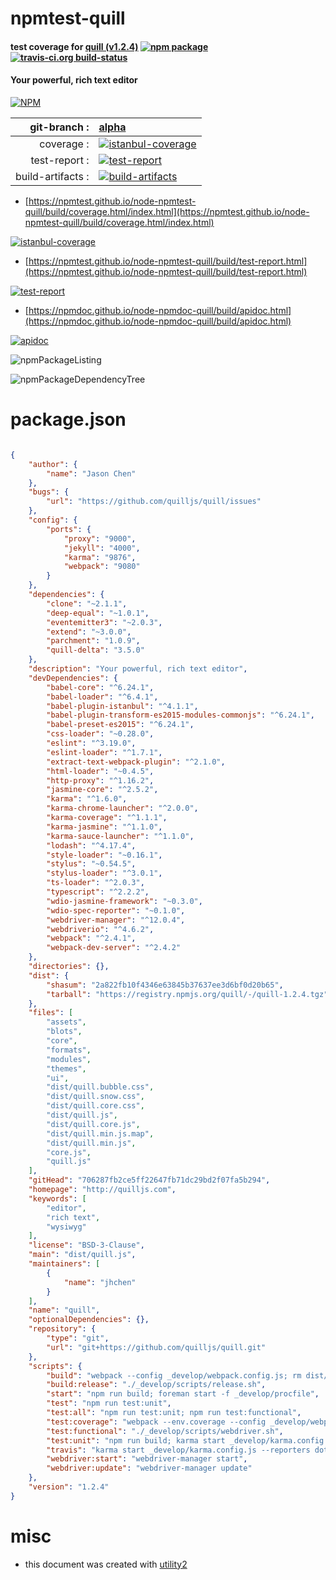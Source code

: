 # npmtest-quill

#### test coverage for  [quill (v1.2.4)](http://quilljs.com)  [![npm package](https://img.shields.io/npm/v/npmtest-quill.svg?style=flat-square)](https://www.npmjs.org/package/npmtest-quill) [![travis-ci.org build-status](https://api.travis-ci.org/npmtest/node-npmtest-quill.svg)](https://travis-ci.org/npmtest/node-npmtest-quill)

#### Your powerful, rich text editor

[![NPM](https://nodei.co/npm/quill.png?downloads=true&downloadRank=true&stars=true)](https://www.npmjs.com/package/quill)

| git-branch : | [alpha](https://github.com/npmtest/node-npmtest-quill/tree/alpha)|
|--:|:--|
| coverage : | [![istanbul-coverage](https://npmtest.github.io/node-npmtest-quill/build/coverage.badge.svg)](https://npmtest.github.io/node-npmtest-quill/build/coverage.html/index.html)|
| test-report : | [![test-report](https://npmtest.github.io/node-npmtest-quill/build/test-report.badge.svg)](https://npmtest.github.io/node-npmtest-quill/build/test-report.html)|
| build-artifacts : | [![build-artifacts](https://npmtest.github.io/node-npmtest-quill/glyphicons_144_folder_open.png)](https://github.com/npmtest/node-npmtest-quill/tree/gh-pages/build)|

- [https://npmtest.github.io/node-npmtest-quill/build/coverage.html/index.html](https://npmtest.github.io/node-npmtest-quill/build/coverage.html/index.html)

[![istanbul-coverage](https://npmtest.github.io/node-npmtest-quill/build/screenCapture.buildCi.browser.%252Ftmp%252Fbuild%252Fcoverage.lib.html.png)](https://npmtest.github.io/node-npmtest-quill/build/coverage.html/index.html)

- [https://npmtest.github.io/node-npmtest-quill/build/test-report.html](https://npmtest.github.io/node-npmtest-quill/build/test-report.html)

[![test-report](https://npmtest.github.io/node-npmtest-quill/build/screenCapture.buildCi.browser.%252Ftmp%252Fbuild%252Ftest-report.html.png)](https://npmtest.github.io/node-npmtest-quill/build/test-report.html)

- [https://npmdoc.github.io/node-npmdoc-quill/build/apidoc.html](https://npmdoc.github.io/node-npmdoc-quill/build/apidoc.html)

[![apidoc](https://npmdoc.github.io/node-npmdoc-quill/build/screenCapture.buildCi.browser.%252Ftmp%252Fbuild%252Fapidoc.html.png)](https://npmdoc.github.io/node-npmdoc-quill/build/apidoc.html)

![npmPackageListing](https://npmtest.github.io/node-npmtest-quill/build/screenCapture.npmPackageListing.svg)

![npmPackageDependencyTree](https://npmtest.github.io/node-npmtest-quill/build/screenCapture.npmPackageDependencyTree.svg)



# package.json

```json

{
    "author": {
        "name": "Jason Chen"
    },
    "bugs": {
        "url": "https://github.com/quilljs/quill/issues"
    },
    "config": {
        "ports": {
            "proxy": "9000",
            "jekyll": "4000",
            "karma": "9876",
            "webpack": "9080"
        }
    },
    "dependencies": {
        "clone": "~2.1.1",
        "deep-equal": "~1.0.1",
        "eventemitter3": "~2.0.3",
        "extend": "~3.0.0",
        "parchment": "1.0.9",
        "quill-delta": "3.5.0"
    },
    "description": "Your powerful, rich text editor",
    "devDependencies": {
        "babel-core": "^6.24.1",
        "babel-loader": "^6.4.1",
        "babel-plugin-istanbul": "^4.1.1",
        "babel-plugin-transform-es2015-modules-commonjs": "^6.24.1",
        "babel-preset-es2015": "^6.24.1",
        "css-loader": "~0.28.0",
        "eslint": "^3.19.0",
        "eslint-loader": "^1.7.1",
        "extract-text-webpack-plugin": "^2.1.0",
        "html-loader": "~0.4.5",
        "http-proxy": "^1.16.2",
        "jasmine-core": "^2.5.2",
        "karma": "^1.6.0",
        "karma-chrome-launcher": "^2.0.0",
        "karma-coverage": "^1.1.1",
        "karma-jasmine": "^1.1.0",
        "karma-sauce-launcher": "^1.1.0",
        "lodash": "^4.17.4",
        "style-loader": "~0.16.1",
        "stylus": "~0.54.5",
        "stylus-loader": "^3.0.1",
        "ts-loader": "^2.0.3",
        "typescript": "^2.2.2",
        "wdio-jasmine-framework": "~0.3.0",
        "wdio-spec-reporter": "~0.1.0",
        "webdriver-manager": "^12.0.4",
        "webdriverio": "^4.6.2",
        "webpack": "^2.4.1",
        "webpack-dev-server": "^2.4.2"
    },
    "directories": {},
    "dist": {
        "shasum": "2a822fb10f4346e63845b37637ee3d6bf0d20b65",
        "tarball": "https://registry.npmjs.org/quill/-/quill-1.2.4.tgz"
    },
    "files": [
        "assets",
        "blots",
        "core",
        "formats",
        "modules",
        "themes",
        "ui",
        "dist/quill.bubble.css",
        "dist/quill.snow.css",
        "dist/quill.core.css",
        "dist/quill.js",
        "dist/quill.core.js",
        "dist/quill.min.js.map",
        "dist/quill.min.js",
        "core.js",
        "quill.js"
    ],
    "gitHead": "706287fb2ce5ff22647fb71dc29bd2f07fa5b294",
    "homepage": "http://quilljs.com",
    "keywords": [
        "editor",
        "rich text",
        "wysiwyg"
    ],
    "license": "BSD-3-Clause",
    "main": "dist/quill.js",
    "maintainers": [
        {
            "name": "jhchen"
        }
    ],
    "name": "quill",
    "optionalDependencies": {},
    "repository": {
        "type": "git",
        "url": "git+https://github.com/quilljs/quill.git"
    },
    "scripts": {
        "build": "webpack --config _develop/webpack.config.js; rm dist/quill.core dist/quill.bubble dist/quill.snow;",
        "build:release": "./_develop/scripts/release.sh",
        "start": "npm run build; foreman start -f _develop/procfile",
        "test": "npm run test:unit",
        "test:all": "npm run test:unit; npm run test:functional",
        "test:coverage": "webpack --env.coverage --config _develop/webpack.config.js; karma start _develop/karma.config.js --reporters coverage",
        "test:functional": "./_develop/scripts/webdriver.sh",
        "test:unit": "npm run build; karma start _develop/karma.config.js",
        "travis": "karma start _develop/karma.config.js --reporters dots,saucelabs",
        "webdriver:start": "webdriver-manager start",
        "webdriver:update": "webdriver-manager update"
    },
    "version": "1.2.4"
}
```



# misc
- this document was created with [utility2](https://github.com/kaizhu256/node-utility2)
